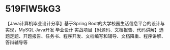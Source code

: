 # 519FIW5kG3
【Java计算机毕业设计分享】基于Spring Boot的大学校园生活信息平台的设计与实现，MySQL Java开发 毕业设计 实战项目【附源码、文档报告、代码讲解】选题定题、开题报告、任务书、程序开发、文档编写和辅导、文档降重、程序讲解、答辩辅导等
